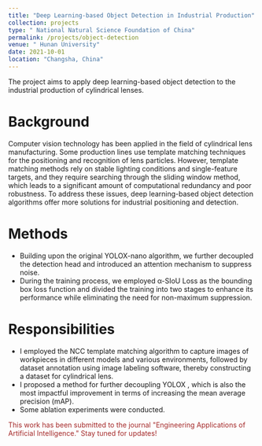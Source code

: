 ```yaml
---
title: "Deep Learning-based Object Detection in Industrial Production"
collection: projects
type: " National Natural Science Foundation of China"
permalink: /projects/object-detection
venue: " Hunan University"
date: 2021-10-01
location: "Changsha, China"
---
```


The project aims to apply deep learning-based object detection to the industrial production of cylindrical lenses.

Background
======
Computer vision technology has been applied in the field of cylindrical lens manufacturing. Some production lines use template matching techniques for the positioning and recognition of lens particles. However, template matching methods rely on stable lighting conditions and single-feature targets, and they require searching through the sliding window method, which leads to a significant amount of computational redundancy and poor robustness. To address these issues, deep learning-based object detection algorithms offer more solutions for industrial positioning and detection.

Methods
======
* Building upon the original YOLOX-nano algorithm, we further decoupled the detection head and introduced an attention mechanism to suppress noise.
* During the training process, we employed α-SIoU Loss as the bounding box loss function and divided the training into two stages to enhance its performance while eliminating the need for non-maximum suppression.

Responsibilities
======
* I employed the NCC template matching algorithm to capture images of workpieces in different models and various environments, followed by dataset annotation using image labeling software, thereby constructing a dataset for cylindrical lens.
* I proposed a method for further decoupling YOLOX , which is also the most impactful improvement in terms of increasing the mean average precision (mAP).
* Some ablation experiments were conducted.

<font style="color: Brown;">This work has been submitted to the journal "Engineering Applications of Artificial Intelligence." Stay tuned for updates!</font>
